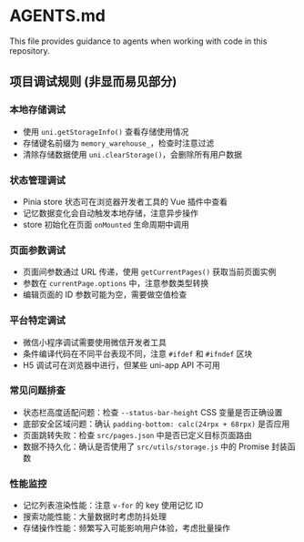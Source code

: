 # AGENTS.md

This file provides guidance to agents when working with code in this repository.

## 项目调试规则 (非显而易见部分)

### 本地存储调试

- 使用 `uni.getStorageInfo()` 查看存储使用情况
- 存储键名前缀为 `memory_warehouse_`，检查时注意过滤
- 清除存储数据使用 `uni.clearStorage()`，会删除所有用户数据

### 状态管理调试

- Pinia store 状态可在浏览器开发者工具的 Vue 插件中查看
- 记忆数据变化会自动触发本地存储，注意异步操作
- store 初始化在页面 `onMounted` 生命周期中调用

### 页面参数调试

- 页面间参数通过 URL 传递，使用 `getCurrentPages()` 获取当前页面实例
- 参数在 `currentPage.options` 中，注意参数类型转换
- 编辑页面的 ID 参数可能为空，需要做空值检查

### 平台特定调试

- 微信小程序调试需要使用微信开发者工具
- 条件编译代码在不同平台表现不同，注意 `#ifdef` 和 `#ifndef` 区块
- H5 调试可在浏览器中进行，但某些 uni-app API 不可用

### 常见问题排查

- 状态栏高度适配问题：检查 `--status-bar-height` CSS 变量是否正确设置
- 底部安全区域问题：确认 `padding-bottom: calc(24rpx + 68rpx)` 是否应用
- 页面跳转失败：检查 `src/pages.json` 中是否已定义目标页面路由
- 数据不持久化：确认是否使用了 `src/utils/storage.js` 中的 Promise 封装函数

### 性能监控

- 记忆列表渲染性能：注意 `v-for` 的 key 使用记忆 ID
- 搜索功能性能：大量数据时考虑防抖处理
- 存储操作性能：频繁写入可能影响用户体验，考虑批量操作
